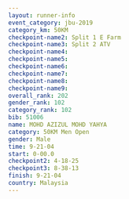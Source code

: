 ```yaml
---
layout: runner-info 
event_category: jbu-2019 
category_km: 50KM 
checkpoint-name2: Split 1 E Farm 
checkpoint-name3: Split 2 ATV 
checkpoint-name4: 
checkpoint-name5: 
checkpoint-name6: 
checkpoint-name7: 
checkpoint-name8: 
checkpoint-name9: 
overall_rank: 202
gender_rank: 102
category_rank: 102
bib: 51006
name: MOHD AZIZUL MOHD YAHYA
category: 50KM Men Open
gender: Male
time: 9-21-04
start: 0-00.0
checkpoint2: 4-18-25
checkpoint3: 8-38-13
finish: 9-21-04
country: Malaysia
---
```

